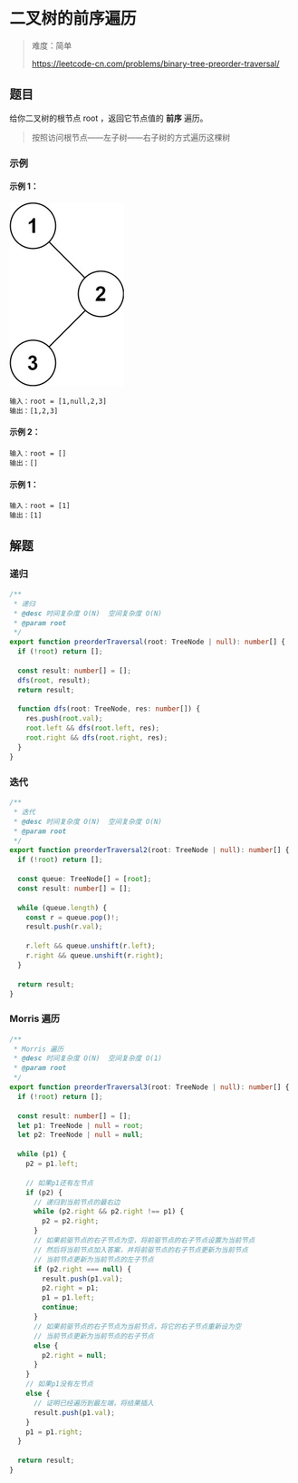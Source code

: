 # 二叉树的前序遍历

> 难度：简单
>
> https://leetcode-cn.com/problems/binary-tree-preorder-traversal/

## 题目

给你二叉树的根节点 root ，返回它节点值的 **前序** 遍历。

> 按照访问根节点——左子树——右子树的方式遍历这棵树

### 示例

#### 示例 1：

![binary-tree-preorder-traversal.jpg](../../assets/images/binary-tree-preorder-traversal.jpg)

```
输入：root = [1,null,2,3]
输出：[1,2,3]
```

#### 示例 2：

```
输入：root = []
输出：[]
```

#### 示例 1：

```
输入：root = [1]
输出：[1]
```

## 解题

### 递归

```typescript
/**
 * 递归
 * @desc 时间复杂度 O(N)  空间复杂度 O(N)
 * @param root
 */
export function preorderTraversal(root: TreeNode | null): number[] {
  if (!root) return [];

  const result: number[] = [];
  dfs(root, result);
  return result;

  function dfs(root: TreeNode, res: number[]) {
    res.push(root.val);
    root.left && dfs(root.left, res);
    root.right && dfs(root.right, res);
  }
}
```

### 迭代

```typescript
/**
 * 迭代
 * @desc 时间复杂度 O(N)  空间复杂度 O(N)
 * @param root
 */
export function preorderTraversal2(root: TreeNode | null): number[] {
  if (!root) return [];

  const queue: TreeNode[] = [root];
  const result: number[] = [];

  while (queue.length) {
    const r = queue.pop()!;
    result.push(r.val);

    r.left && queue.unshift(r.left);
    r.right && queue.unshift(r.right);
  }

  return result;
}
```

### Morris 遍历

```typescript
/**
 * Morris 遍历
 * @desc 时间复杂度 O(N)  空间复杂度 O(1)
 * @param root
 */
export function preorderTraversal3(root: TreeNode | null): number[] {
  if (!root) return [];

  const result: number[] = [];
  let p1: TreeNode | null = root;
  let p2: TreeNode | null = null;

  while (p1) {
    p2 = p1.left;

    // 如果p1还有左节点
    if (p2) {
      // 递归到当前节点的最右边
      while (p2.right && p2.right !== p1) {
        p2 = p2.right;
      }
      // 如果前驱节点的右子节点为空，将前驱节点的右子节点设置为当前节点
      // 然后将当前节点加入答案，并将前驱节点的右子节点更新为当前节点
      // 当前节点更新为当前节点的左子节点
      if (p2.right === null) {
        result.push(p1.val);
        p2.right = p1;
        p1 = p1.left;
        continue;
      }
      // 如果前驱节点的右子节点为当前节点，将它的右子节点重新设为空
      // 当前节点更新为当前节点的右子节点
      else {
        p2.right = null;
      }
    }
    // 如果p1没有左节点
    else {
      // 证明已经遍历到最左端，将结果插入
      result.push(p1.val);
    }
    p1 = p1.right;
  }

  return result;
}
```